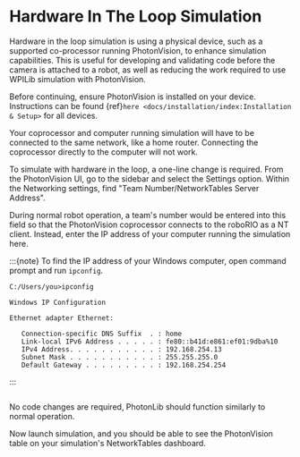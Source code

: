# Hardware In The Loop Simulation

Hardware in the loop simulation is using a physical device, such as a supported co-processor running PhotonVision, to enhance simulation capabilities. This is useful for developing and validating code before the camera is attached to a robot, as well as reducing the work required to use WPILib simulation with PhotonVision.

Before continuing, ensure PhotonVision is installed on your device. Instructions can be found {ref}`here <docs/installation/index:Installation & Setup>` for all devices.

Your coprocessor and computer running simulation will have to be connected to the same network, like a home router. Connecting the coprocessor directly to the computer will not work.

To simulate with hardware in the loop, a one-line change is required. From the PhotonVision UI, go to the sidebar and select the Settings option. Within the Networking settings, find "Team Number/NetworkTables Server Address".

During normal robot operation, a team's number would be entered into this field so that the PhotonVision coprocessor connects to the roboRIO as a NT client. Instead, enter the IP address of your computer running the simulation here.

:::{note}
To find the IP address of your Windows computer, open command prompt and run `ipconfig`.

```console
C:/Users/you>ipconfig

Windows IP Configuration

Ethernet adapter Ethernet:

   Connection-specific DNS Suffix  . : home
   Link-local IPv6 Address . . . . . : fe80::b41d:e861:ef01:9dba%10
   IPv4 Address. . . . . . . . . . . : 192.168.254.13
   Subnet Mask . . . . . . . . . . . : 255.255.255.0
   Default Gateway . . . . . . . . . : 192.168.254.254
```
:::

```{image} images/coproc-client-to-desktop-sim.png
```

No code changes are required, PhotonLib should function similarly to normal operation.

Now launch simulation, and you should be able to see the PhotonVision table on your simulation's NetworkTables dashboard.

```{image} images/hardware-in-the-loop-sim.png
```
